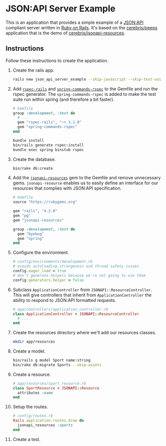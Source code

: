 # JSON:API Server Example

This is an application that provides a simple example of a [JSON:API](http://jsonapi.org) compliant server written in [Ruby on Rails](http://rubyonrails.org). It's based on the [cerebris/peeps](https://github.com/cerebris/peeps) application that is the demo of [cerebris/jsonapi-resources](https://github.com/cerebris/jsonapi-resources).

## Instructions
Follow these instructions to create the application.


1. Create the rails app.
    ```bash
    rails new json_api_server_example --skip-javascript --skip-test-unit --database=postgresql
    ```
2. Add [`rspec-rails`](https://github.com/rspec/rspec-rails) and [`spring-commands-rspec`](https://github.com/jonleighton/spring-commands-rspec) to the Gemfile and run the rspec generator. The `spring-commands-rspec` is added to make the test suite run within spring (and therefore a bit faster).

    ```ruby
    # Gemfile
    group :development, :test do
      # ...
      gem "rspec-rails", "~> 3.1.0"
      gem "spring-commands-rspec"
    end
    ```
    ```bash
    bundle install
    bin/rails generate rspec:install
    bundle exec spring binstub rspec
    ```
3. Create the database.  
    ```bash
    bin/rake db:create
    ```
4. Add the [`jsonapi-resources`](https://github.com/cerebris/jsonapi-resources) gem to the Gemfile and remove unnecessary gems. `jsonapi-resource` enables us to easily define an interface for our resources that complies with JSON:API specification.  

    ```ruby
    # Gemfile
    source "https://rubygems.org"

    gem "rails", "4.2.0"
    gem "pg"
    gem "jsonapi-resources"

    group :development, :test do
      gem "byebug"
      gem "spring"
    end
    ```
5. Configure the environment.  

    ```ruby
    # config/environments/development.rb
    # avoids autoloading strangeness and thread safety issues
    config.eager_load = true
    # don't generate helpers because we're not going to use them
    config.generators.helper = false
    ```
6. Subclass `ApplicationController` from `JSONAPI::ResourceController`.  
    This will give controllers that inherit from `ApplicationController` the ability to respond to JSON:API formatted requests.

    ```ruby
    # app/controllers/application_controller.rb
    class ApplicationController < JSONAPI::ResourceController
      # ...
    end
    ```
7. Create the resources directory where we'll add our resources classes.
    ```bash
    mkdir app/resources
    ```
8. Create a model.
    ```bash
    bin/rails g model Sport name:string
    bin/rake db:migrate Sports --skip-assets
    ```
9. Create a resource.
    ```ruby
    # app/resources/sport_resource.rb
    class SportResource < JSONAPI::Resource
      attributes :name
    end
    ```
10. Setup the routes.
    ```ruby
    # config/routes.rb
    Rails.application.routes.draw do
      jsonapi_resources :sports
    end
    ```
11. Create a test.
